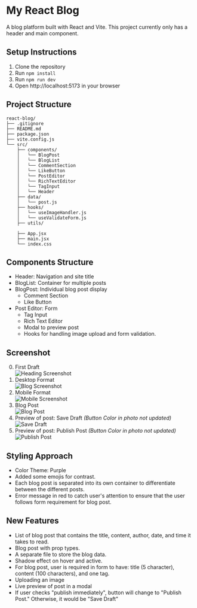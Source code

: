 # My React Blog

A blog platform built with React and Vite.
This project currently only has a header and main component.

## Setup Instructions

1. Clone the repository
2. Run `npm install`
3. Run `npm run dev`
4. Open http://localhost:5173 in your browser

## Project Structure
```
react-blog/
├── .gitignore
├── README.md
├── package.json
├── vite.config.js
└── src/
    ├── components/
    │   └── BlogPost
    │   └── BlogList
    │   └── CommentSection
    │   └── LikeButton
    │   └── PostEditor
    │   └── RichTextEditor
    │   └── TagInput
    │   └── Header
    ├── data/
    │   └── post.js
    ├── hooks/
    │   └── useImageHandler.js
    │   └── useValidateForm.js
    ├── utils/

    ├── App.jsx
    ├── main.jsx
    └── index.css
```

## Components Structure

- Header: Navigation and site title
- BlogList: Container for multiple posts
- BlogPost: Individual blog post display
    - Comment Section
    - Like Button
- Post Editor: Form 
    - Tag Input
    - Rich Text Editor 
    - Modal to preview post
    - Hooks for handling image upload and form validation. 

## Screenshot
0. First Draft <br>
![Heading Screenshot](./public/headingscreenshot.jpg)
1. Desktop Format <br>
![Blog Screenshot](./public/blogscreenshot.jpg.png)
2. Mobile Format <br>
![Mobile Screenshot](./public/mobilescreenshot.png)
3. Blog Post <br>
![Blog Post](./public/blogpost.png)
4. Preview of post: Save Draft *(Button Color in photo not updated)* <br> 
![Save Draft](./public/savedraft.png)
5. Preview of post: Publish Post *(Button Color in photo not updated)*<br>
![Publish Post](./public/publishpost.png)
## Styling Approach

- Color Theme: Purple
- Added some emojis for contrast.
- Each blog post is separated into its own container to differentiate between the different posts.
- Error message in red to catch user's attention to ensure that the user follows form requirement for blog post.

## New Features
- List of blog post that contains the title, content, author, date, and time it takes to read. 
- Blog post with prop types.
- A separate file to store the blog data.
- Shadow effect on hover and active.
- For blog post, user is required in form to have: title (5 character), content (100 characters), and one tag. 
- Uploading an image
- Live preview of post in a modal
- If user checks "publish immediately", button will change to "Publish Post." Otherwise, it would be "Save Draft" 